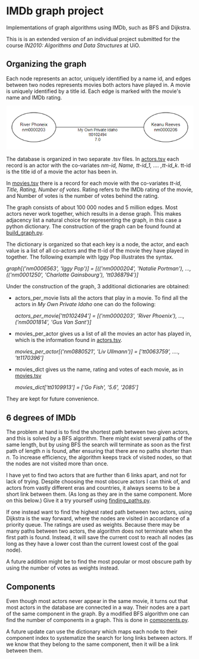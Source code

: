 # IMDb graph project
Implementations of graph algorithms using IMDb, such as BFS and Dijkstra.

This is is an extended version of an individual project submitted for the course *IN2010: Algorithms and Data Structures* at UiO. 

## Organizing the graph

Each node represents an actor, uniquely identified by a name id, and edges between two nodes represents movies both actors have played in. A movie is uniquely identified by a title id. Each edge is marked with the movie's name and IMDb rating. 

![illustration](https://github.com/ingriiser/IMDB-graph-project/blob/main/figures/my_own_private_idaho.PNG)

The database is organized in two separate .tsv files. In [actors.tsv](https://github.com/ingriiser/IMDB-graph-project/blob/main/database/actors.tsv) each record is an actor with the co-variates *nm-id, Name, tt-id_1, .... ,tt-id_k*. tt-id is the title id of a movie the actor has been in. 

In [movies.tsv](https://github.com/ingriiser/IMDB-graph-project/blob/main/database/movies.tsv) there is a record for each movie with the co-variates *tt-id, Title, Rating, Number of votes*. Rating refers to the IMDb rating of the movie, and Number of votes is the number of votes behind the rating. 

The graph consists of about 100 000 nodes and 5 million edges. Most actors never work together, which results in a dense graph. This makes adjacency list a natural choice for representing the graph, in this case a python dictionary. The construction of the graph can be found found at [build_graph.py](https://github.com/ingriiser/IMDB-graph-project/blob/main/build_graph.py).

The dictionary is organized so that each key is a node, the actor, and each value is a list of all co-actors and the tt-id of the movie they have played in together. The following example with Iggy Pop illustrates the syntax. 

*graph[('nm0006563', 'Iggy Pop')] = [(('nm0000204', 'Natalie Portman'), ..., (('nm0001250', 'Charlotte Gainsbourg'), 'tt0368794')]*

Under the construction of the graph, 3 additional dictionaries are obtained: 
- actors_per_movie lists all the actors that play in a movie. To find all the actors in *My Own Private Idaho* one can do the following: 

  *actors_per_movie['tt0102494'] = [('nm0000203', 'River Phoenix'), ...,  ('nm0001814', 'Gus Van Sant')]*

- movies_per_actor gives us a list of all the movies an actor has played in, which is the information found in [actors.tsv](https://github.com/ingriiser/IMDB-graph-project/blob/main/database/actors.tsv).

  *movies_per_actor[('nm0880521', 'Liv Ullmann')] = ['tt0063759', ...., 'tt1170396']*

- movies_dict gives us the name, rating and votes of each movie, as in [movies.tsv](https://github.com/ingriiser/IMDB-graph-project/blob/main/database/movies.tsv)

  *movies_dict['tt0109913'] = ['Go Fish', '5.6', '2085']*

They are kept for future convenience. 

## 6 degrees of IMDb
The problem at hand is to find the shortest path between two given actors, and this is solved by a BFS algorithm. There might exist several paths of the same length, but by using BFS the search will terminate as soon as  the first path of length *n* is found, after ensuring that there are no paths shorter than *n*. To increase efficiency, the algorithm keeps track of visited nodes, so that the nodes are not visited more than once.

I have yet to find two actors that are further than 6 links apart, and not for lack of trying. Despite choosing the most obscure actors I can think of, and actors from vastly different eras and countries, it always seems to be a short link between them. (As long as they are in the same component. More on this below.) Give it a try yourself using [finding_paths.py](https://github.com/ingriiser/IMDB-graph-project/blob/main/finding_paths.py). 

If one instead want to find the highest rated path between two actors, using Dijkstra is the way forward, where the nodes are visited in accordance of a priority queue. The ratings are used as weights. Because there may be many paths between two actors, the algorithm does not terminate when the first path is found. Instead, it will save the current cost to reach all nodes (as long as they have a lower cost than the current lowest cost of the goal node). 

A future addition might be to find the most popular or most obscure path by using the number of votes as weights instead. 

## Components

Even though most actors never appear in the same movie, it turns out that most actors in the database are connected in a way. Their nodes are a part of the same component in the graph. By a modified BFS algorithm one can find the number of components in a graph. This is done in [components.py](https://github.com/ingriiser/IMDB-graph-project/blob/main/components.py). 

A future update can use the dictionary which maps each node to their component index to systematize the search for long links between actors. If we know that they belong to the same component, then it will be a link between them. 

